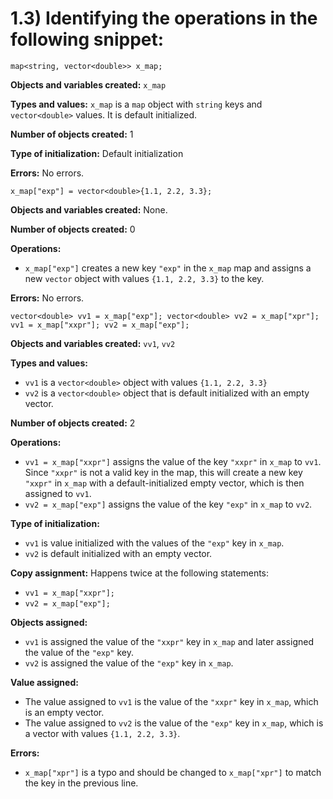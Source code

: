 # 1.3) Identifying the operations in the following snippet:


`map<string, vector<double>> x_map;`

**Objects and variables created:** `x_map`

**Types and values:** `x_map` is a `map` object with `string` keys and `vector<double>` values. It is default initialized.

**Number of objects created:** 1

**Type of initialization:** Default initialization

**Errors:** No errors.

`x_map["exp"] = vector<double>{1.1, 2.2, 3.3};`

**Objects and variables created:** None.

**Number of objects created:** 0

**Operations:**
- `x_map["exp"]` creates a new key `"exp"` in the `x_map` map and assigns a new `vector` object with values `{1.1, 2.2, 3.3}` to the key.

**Errors:** No errors.

`vector<double> vv1 = x_map["exp"];
vector<double> vv2 = x_map["xpr"];
vv1 = x_map["xxpr"];
vv2 = x_map["exp"];`

**Objects and variables created:** `vv1`, `vv2`

**Types and values:**
- `vv1` is a `vector<double>` object with values `{1.1, 2.2, 3.3}`
- `vv2` is a `vector<double>` object that is default initialized with an empty vector.

**Number of objects created:** 2

**Operations:**
- `vv1 = x_map["xxpr"]` assigns the value of the key `"xxpr"` in `x_map` to `vv1`. Since `"xxpr"` is not a valid key in the map, this will create a new key `"xxpr"` in `x_map` with a default-initialized empty vector, which is then assigned to `vv1`.
- `vv2 = x_map["exp"]` assigns the value of the key `"exp"` in `x_map` to `vv2`.

**Type of initialization:**
- `vv1` is value initialized with the values of the `"exp"` key in `x_map`.
- `vv2` is default initialized with an empty vector.

**Copy assignment:** Happens twice at the following statements:
- `vv1 = x_map["xxpr"];`
- `vv2 = x_map["exp"];`

**Objects assigned:**
- `vv1` is assigned the value of the `"xxpr"` key in `x_map` and later assigned the value of the `"exp"` key.
- `vv2` is assigned the value of the `"exp"` key in `x_map`.

**Value assigned:**
- The value assigned to `vv1` is the value of the `"xxpr"` key in `x_map`, which is an empty vector.
- The value assigned to `vv2` is the value of the `"exp"` key in `x_map`, which is a vector with values `{1.1, 2.2, 3.3}`.

**Errors:**
- `x_map["xpr"]` is a typo and should be changed to `x_map["xpr"]` to match the key in the previous line.
